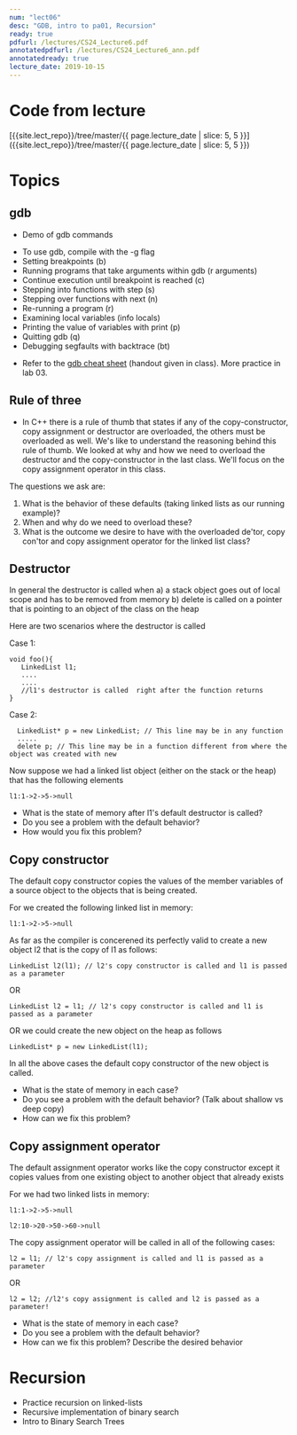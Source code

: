 ```yaml
---
num: "lect06"
desc: "GDB, intro to pa01, Recursion"
ready: true
pdfurl: /lectures/CS24_Lecture6.pdf
annotatedpdfurl: /lectures/CS24_Lecture6_ann.pdf
annotatedready: true
lecture_date: 2019-10-15
---
```


# Code from lecture
[{{site.lect_repo}}/tree/master/{{ page.lecture_date | slice: 5, 5 }}]({{site.lect_repo}}/tree/master/{{ page.lecture_date | slice: 5, 5 }})
# Topics

## gdb

* Demo of gdb commands 
 - To use gdb, compile with the -g flag
 - Setting breakpoints (b)
 - Running programs that take arguments within gdb (r arguments)
 - Continue execution until breakpoint is reached (c)
 - Stepping into functions with step (s)
 - Stepping over functions with next (n)
 - Re-running a program (r)
 - Examining local variables  (info locals)
 - Printing the value of variables with print (p)
 - Quitting gdb (q)
 - Debugging segfaults with backtrace (bt)
* Refer to the [gdb cheat sheet](http://darkdust.net/files/GDB%20Cheat%20Sheet.pdf) (handout given in class). More practice in lab 03.


## Rule of three
* In C++ there is a rule of thumb that states if any of the copy-constructor, copy assignment or destructor are overloaded, the others must be overloaded as well. We's like to understand the reasoning behind this rule of thumb. We looked at why and how we need to overload the destructor and the copy-constructor in the last class. We'll focus on the copy assignment operator in this class.

The questions we ask are:
1. What is the behavior of these defaults (taking linked lists as our running example)?
2. When and why do we need to overload these? 
3. What is the outcome we desire to have with the overloaded de'tor, copy con'tor and copy assignment operator for the linked list class?

## Destructor

In general the destructor is called when 
a) a stack object goes out of local scope and has to be removed from memory
b) delete is called on a pointer that is pointing to an object of the class on the heap

Here are two scenarios where the destructor is called

Case 1:
```
void foo(){
   LinkedList l1; 
   ....
   ....
   //l1's destructor is called  right after the function returns
}

```
Case 2:

```
  LinkedList* p = new LinkedList; // This line may be in any function
  .....
  delete p; // This line may be in a function different from where the object was created with new
```

Now suppose we had a linked list object (either on the stack or the heap) that has the following elements

```
l1:1->2->5->null
```  
* What is the state of memory after l1's default destructor is called?
* Do you see a problem with the default behavior?
* How would you fix this problem?


## Copy constructor

The default copy constructor copies the values of the member variables of a source object to the objects that is being created.

For we created the following linked list in memory:
```
l1:1->2->5->null
```
As far as the compiler is concerened its perfectly valid to create a new object l2 that is the copy of l1 as follows:

```
LinkedList l2(l1); // l2's copy constructor is called and l1 is passed as a parameter
```
OR 

```
LinkedList l2 = l1; // l2's copy constructor is called and l1 is passed as a parameter
```

OR we could create the new object on the heap as follows

```
LinkedList* p = new LinkedList(l1); 
```

In all the above cases the default copy constructor of the new object is called. 

* What is the state of memory in each case?
* Do you see a problem with the default behavior? (Talk about shallow vs deep copy)
* How can we fix this problem?


## Copy assignment operator

The default assignment operator works like the copy constructor except it copies values from one existing object to another object that already exists

For we had two linked lists in memory:
```
l1:1->2->5->null
```
```
l2:10->20->50->60->null
```

The copy assignment operator will be called in all of the following cases: 

```
l2 = l1; // l2's copy assignment is called and l1 is passed as a parameter
```
OR 

```
l2 = l2; //l2's copy assignment is called and l2 is passed as a parameter!
``` 

* What is the state of memory in each case?
* Do you see a problem with the default behavior? 
* How can we fix this problem? Describe the desired behavior






# Recursion
* Practice recursion on linked-lists
* Recursive implementation of binary search
* Intro to Binary Search Trees

